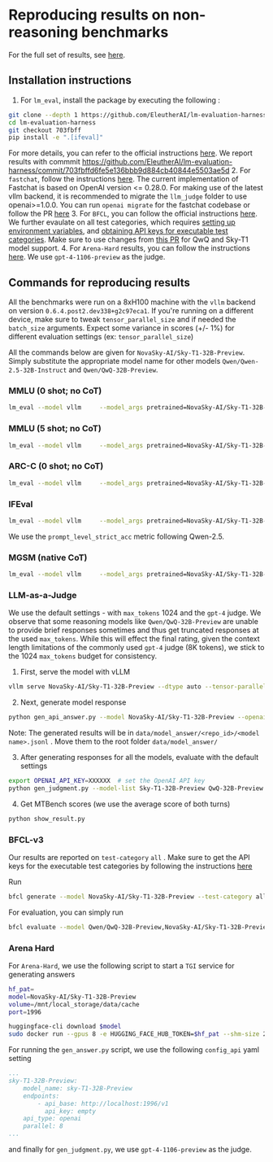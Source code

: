 # Reproducing results on non-reasoning benchmarks

For the full set of results, see [here](./README.md#results-on-qa-and-instruction-following-benchmarks). 

## Installation instructions

1. For `lm_eval`, install the package by executing the following : 

```bash
git clone --depth 1 https://github.com/EleutherAI/lm-evaluation-harness
cd lm-evaluation-harness
git checkout 703fbff
pip install -e ".[ifeval]"
```

For more details, you can refer to the official instructions [here](https://github.com/EleutherAI/lm-evaluation-harness/tree/703fbffd6fe5`e136bbb9d884cb40844e5503ae5d?tab=readme-ov-file#install). We report results with commmit https://github.com/EleutherAI/lm-evaluation-harness/commit/703fbffd6fe5e136bbb9d884cb40844e5503ae5d
2. For `fastchat`, follow the instructions [here](https://github.com/lm-sys/FastChat/tree/main/fastchat/llm_judge#install). The current implementation of Fastchat is based on OpenAI version <= 0.28.0. For making use of the latest vllm backend, it is recommended to migrate the `llm_judge` folder to use openai>=1.0.0. You can run `openai migrate` for the fastchat codebase or follow the PR [here](https://github.com/lm-sys/FastChat/pull/2915/files)
3. For `BFCL`, you can follow the official instructions [here](https://github.com/ShishirPatil/gorilla/tree/main/berkeley-function-call-leaderboard#basic-installation). We further evaulate on all test categories, which requires [setting up environment variables](https://github.com/ShishirPatil/gorilla/tree/main/berkeley-function-call-leaderboard#setting-up-environment-variables), and [obtaining API keys for executable test categories](https://github.com/ShishirPatil/gorilla/tree/main/berkeley-function-call-leaderboard#api-keys-for-executable-test-categories). Make sure to use changes from [this PR](https://github.com/ShishirPatil/gorilla/pull/888) for QwQ and Sky-T1 model support.
4. For `Arena-Hard` results, you can follow the instructions [here](https://github.com/lmarena/arena-hard-auto). We use `gpt-4-1106-preview` as the judge.

## Commands for reproducing results

All the benchmarks were run on a 8xH100 machine with the `vllm` backend on version `0.6.4.post2.dev338+g2c97eca1`. If you're running on a different device, make sure to tweak `tensor_parallel_size` and if needed the `batch_size` arguments.  Expect some variance in scores (+/- 1%) for different evaluation settings (ex: `tensor_parallel_size`)

All the commands below are given for `NovaSky-AI/Sky-T1-32B-Preview`. Simply substitute the appropriate model name for other models `Qwen/Qwen-2.5-32B-Instruct` and `Qwen/QwQ-32B-Preview`. 

### MMLU (0 shot; no CoT)

```bash
lm_eval --model vllm     --model_args pretrained=NovaSky-AI/Sky-T1-32B-Preview,tensor_parallel_size=8,dtype=auto,gpu_memory_utilization=0.8,data_parallel_size=1,max_model_len=2048     --tasks mmlu --trust_remote_code     --batch_size 8 --apply_chat_template --fewshot_as_multiturn
```

### MMLU (5 shot; no CoT)

```bash
lm_eval --model vllm     --model_args pretrained=NovaSky-AI/Sky-T1-32B-Preview,tensor_parallel_size=8,dtype=auto,gpu_memory_utilization=0.8,data_parallel_size=1,max_model_len=2048     --tasks mmlu --trust_remote_code     --batch_size 8 --apply_chat_template --fewshot_as_multiturn --num_fewshot 5
```

### ARC-C (0 shot; no CoT)

```bash
lm_eval --model vllm     --model_args pretrained=NovaSky-AI/Sky-T1-32B-Preview,tensor_parallel_size=8,dtype=auto,gpu_memory_utilization=0.8,data_parallel_size=1,max_model_len=2048     --tasks arc_challenge --trust_remote_code     --batch_size 8 --apply_chat_template --fewshot_as_multiturn
```

### IFEval

```bash
lm_eval --model vllm     --model_args pretrained=NovaSky-AI/Sky-T1-32B-Preview,tensor_parallel_size=8,dtype=auto,gpu_memory_utilization=0.9,data_parallel_size=1     --tasks leaderboard_ifeval --trust_remote_code   --batch_size auto --apply_chat_template --fewshot_as_multiturn
```

We use the `prompt_level_strict_acc` metric following Qwen-2.5. 

### MGSM (native CoT)

```bash 
lm_eval --model vllm     --model_args pretrained=NovaSky-AI/Sky-T1-32B-Preview,tensor_parallel_size=8,dtype=auto,gpu_memory_utilization=0.8,data_parallel_size=1,max_model_len=2048     --tasks mgsm_direct --trust_remote_code     --batch_size 8 --apply_chat_template --fewshot_as_multiturn
```

### LLM-as-a-Judge

We use the default settings - with `max_tokens` 1024 and the `gpt-4` judge. We observe that some reasoning models like `Qwen/QwQ-32B-Preview` are unable to provide brief responses sometimes and thus get truncated responses at the used `max_tokens`. While this will effect the final rating, given the context length limitations of the commonly used `gpt-4` judge (8K tokens), we stick to the 1024 `max_tokens` budget for consistency. 

1. First, serve the model with vLLM 

```bash
vllm serve NovaSky-AI/Sky-T1-32B-Preview --dtype auto --tensor-parallel-size 8 --gpu-memory-utilization 0.9
```

2. Next, generate model response 

```bash
python gen_api_answer.py --model NovaSky-AI/Sky-T1-32B-Preview --openai-api-base http://localhost:8000/v1 --parallel 50
```

Note: The generated results will be in `data/model_answer/<repo_id>/<model name>.jsonl` . Move them to the root folder `data/model_answer/`

3. After generating responses for all the models, evaluate with the default settings

```bash
export OPENAI_API_KEY=XXXXXX  # set the OpenAI API key
python gen_judgment.py --model-list Sky-T1-32B-Preview QwQ-32B-Preview Qwen2.5-32B-Instruct --parallel  2
```
4. Get MTBench scores (we use the average score of both turns)

```bash
python show_result.py
```

### BFCL-v3

Our results are reported on `test-category` `all` . Make sure to get the API keys for the executable test categories by following the instructions [here](https://github.com/ShishirPatil/gorilla/tree/main/berkeley-function-call-leaderboard#api-keys-for-executable-test-categories)

Run

```bash
bfcl generate --model NovaSky-AI/Sky-T1-32B-Preview --test-category all --backend vllm --num-gpus 8 --gpu-memory-utilization 0.9 
```

For evaluation, you can simply run

```bash
bfcl evaluate --model Qwen/QwQ-32B-Preview,NovaSky-AI/Sky-T1-32B-Preview,Qwen/Qwen2.5-32B-Instruct  --test-category all --api-sanity-check
```
### Arena Hard
For `Arena-Hard`, we use the following script to start a `TGI` service for generating answers 
```bash
hf_pat=
model=NovaSky-AI/Sky-T1-32B-Preview
volume=/mnt/local_storage/data/cache
port=1996

huggingface-cli download $model
sudo docker run --gpus 8 -e HUGGING_FACE_HUB_TOKEN=$hf_pat --shm-size 2000g -p $port:80 -v $volume:/data ghcr.io/huggingface/text-generation-inference:2.2.0 --model-id $model --max-input-length 8192 --max-batch-total-tokens 8193 --max-batch-prefill-tokens 8193 --max-total-tokens 8193 --sharded true
```
For running the `gen_answer.py` script, we use the following `config_api` yaml setting
```yaml
...
sky-T1-32B-Preview:
    model_name: sky-T1-32B-Preview
    endpoints:
        - api_base: http://localhost:1996/v1
          api_key: empty
    api_type: openai
    parallel: 8
...
```
and finally for `gen_judgment.py`, we use `gpt-4-1106-preview` as the judge.

